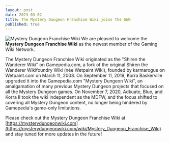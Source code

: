 ```yaml
---
layout: post
date: 2023-03-02
title: The Mystery Dungeon Franchise Wiki joins the GWN
published: true
---
```

![Mystery Dungeon Franchise Wiki]({{site.baseurl}}/images/mysterydungeon.png)
We are pleased to welcome the **Mystery Dungeon Franchise Wiki** as the newest member of the Gaming Wiki Network.

The Mystery Dungeon Franchise Wiki originated as the "Shiren the Wanderer Wiki" on Gamepedia.com, a fork of the original Shiren the Wanderer Wikifoundry Wiki (née Wetpaint Wiki), founded by karmarogue on Wetpaint.com on March 11, 2008. On September 11, 2019, Korra Baskerville upgraded it into the Gamepedia.com "Mystery Dungeon Wiki", an amalgamation of many previous Mystery Dungeon projects that focused on all the Mystery Dungeon games. On November 7, 2020, Adkuate, Blue, and Korra II took the wiki independent as the MDFW, and the focus shifted to covering all Mystery Dungeon content, no longer being hindered by Gamepedia's game-only limitations.

Please check out the Mystery Dungeon Franchise Wiki at [https://mysterydungeonwiki.com](https://mysterydungeonwiki.com/wiki/Mystery_Dungeon_Franchise_Wiki) and stay tuned for more updates in the future!
